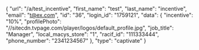 {
    "url": "\/a\/test_incentive",
    "first_name": "test",
    "last_name": "incentive",
    "email": "t@ex.com",
    "id": "36",
    "login_id": "1759121",
    "data": {
        "incentive": "10%",
        "profilePhoto": "\/\/sitecdn.tvpage.com\/player\/logos\/default_profile.jpg",
        "job_title": "Manager",
        "local_macys_store": "1",
        "racif_id": "111333444",
        "phone_number": "2341234567"
    },
    "type": "captivate"
}